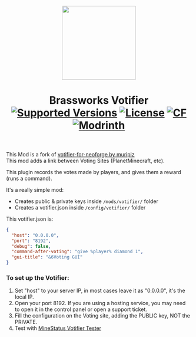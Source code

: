 <p align="center">
  <img width="200" src="https://github.com/muriplz/votifier-for-neoforge/blob/master/src/main/resources/assets/votifier/icon.png">
</p>

<h1 align="center">Brassworks Votifier<br>
	<a href="https://legacy.curseforge.com/minecraft/mc-mods/votifier-for-neo/files"><img src="https://cf.way2muchnoise.eu/versions/votifier-for-neo.svg" alt="Supported Versions"></a>
	<a href="https://github.com/muriplz/votifier-for-neoforge/blob/master/LICENSE"><img src="https://img.shields.io/github/license/muriplz/votifier-for-neoforge?style=flat&color=900c3f" alt="License"></a>
	<a href="https://www.curseforge.com/minecraft/mc-mods/votifier-for-neo"><img src="http://cf.way2muchnoise.eu/votifier-for-neo.svg" alt="CF"></a>
    <a href="https://modrinth.com/mod/votifier-for-neoforge"><img src="https://img.shields.io/modrinth/dt/votifier-for-neoforge?logo=modrinth&label=&suffix=%20&style=flat&color=242629&labelColor=5ca424&logoColor=1c1c1c" alt="Modrinth"></a>
    <br><br>
</h1>


This Mod is a fork of <a href="https://github.com/muriplz/votifier-for-neoforge">votifier-for-neoforge by muriplz<a><br>
This mod adds a link between Voting Sites (PlanetMinecraft, etc).

This plugin records the votes made by players, and gives them a reward (runs a command).

It's a really simple mod:
- Creates public & private keys inside `/mods/votifier/` folder
- Creates a votifier.json inside `/config/votifier/` folder

This votifier.json is:
```json
{
  "host": "0.0.0.0",
  "port": "8192",
  "debug": false,
  "command-after-voting": "give %player% diamond 1",
  "gui-title": "&6Voting GUI"
}
```

### To set up the Votifier:
1) Set "host" to your server IP, in most cases leave it as "0.0.0.0", it's the local IP.
2) Open your port 8192. If you are using a hosting service, you may need to open it in the control panel or open a support ticket.
3) Fill the configuration on the Voting site, adding the PUBLIC key, NOT the PRIVATE.
4) Test with [MineStatus Votifier Tester](https://minestatus.net/tools/votifier)
